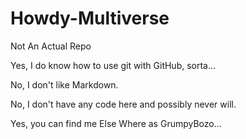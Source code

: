 # Howdy-Multiverse
Not An Actual Repo

Yes, I do know how to use git with GitHub, sorta... 

No, I don't like Markdown.

No, I don't have any code here and possibly never will.

Yes, you can find me Else Where as GrumpyBozo...
